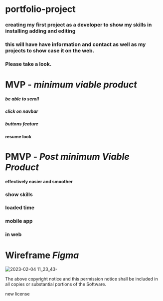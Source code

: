 # portfolio-project
### creating my first project as a developer to show  my skills in installing adding and editing    
### this will have have information and contact as well as my projects to show case it on the web.
### Please take a look.

# MVP - *minimum viable product*
 #####   be able to scroll
#####  click on navbar 
 ##### buttons feature
 #### resume look
 

# PMVP - *Post minimum Viable Product*
#### effectively easier and  smoother 
 ### show skills
 ### loaded time 
 ### mobile app
 ### in web



# Wireframe *Figma*


####  

![2023-02-04 11_23_43-](https://user-images.githubusercontent.com/115747784/216778528-1a7d6e02-3597-4953-8cd5-6c36123f3718.png)


The above copyright notice and this permission notice shall be included in all
copies or substantial portions of the Software.

new license 

